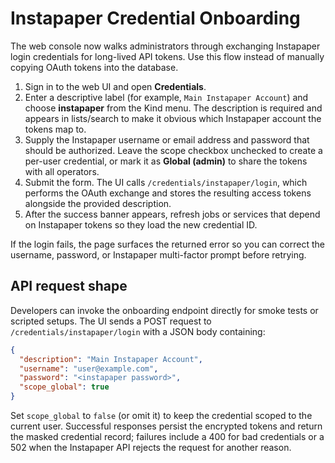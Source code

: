 # Instapaper Credential Onboarding

The web console now walks administrators through exchanging Instapaper login credentials for long-lived API tokens. Use this flow instead of manually copying OAuth tokens into the database.

1. Sign in to the web UI and open **Credentials**.
2. Enter a descriptive label (for example, `Main Instapaper Account`) and choose **instapaper** from the Kind menu. The description is required and appears in lists/search to make it obvious which Instapaper account the tokens map to.
3. Supply the Instapaper username or email address and password that should be authorized. Leave the scope checkbox unchecked to create a per-user credential, or mark it as **Global (admin)** to share the tokens with all operators.
4. Submit the form. The UI calls `/credentials/instapaper/login`, which performs the OAuth exchange and stores the resulting access tokens alongside the provided description.
5. After the success banner appears, refresh jobs or services that depend on Instapaper tokens so they load the new credential ID.

If the login fails, the page surfaces the returned error so you can correct the username, password, or Instapaper multi-factor prompt before retrying.

## API request shape

Developers can invoke the onboarding endpoint directly for smoke tests or scripted setups. The UI sends a POST request to `/credentials/instapaper/login` with a JSON body containing:

```json
{
  "description": "Main Instapaper Account",
  "username": "user@example.com",
  "password": "<instapaper password>",
  "scope_global": true
}
```

Set `scope_global` to `false` (or omit it) to keep the credential scoped to the current user. Successful responses persist the encrypted tokens and return the masked credential record; failures include a 400 for bad credentials or a 502 when the Instapaper API rejects the request for another reason.
